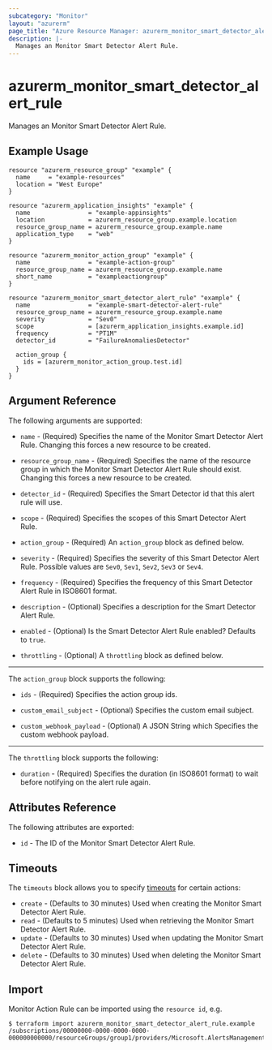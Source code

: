 ```yaml
---
subcategory: "Monitor"
layout: "azurerm"
page_title: "Azure Resource Manager: azurerm_monitor_smart_detector_alert_rule"
description: |-
  Manages an Monitor Smart Detector Alert Rule.
---
```


# azurerm_monitor_smart_detector_alert_rule

Manages an Monitor Smart Detector Alert Rule.

## Example Usage

```hcl
resource "azurerm_resource_group" "example" {
  name     = "example-resources"
  location = "West Europe"
}

resource "azurerm_application_insights" "example" {
  name                = "example-appinsights"
  location            = azurerm_resource_group.example.location
  resource_group_name = azurerm_resource_group.example.name
  application_type    = "web"
}

resource "azurerm_monitor_action_group" "example" {
  name                = "example-action-group"
  resource_group_name = azurerm_resource_group.example.name
  short_name          = "exampleactiongroup"
}

resource "azurerm_monitor_smart_detector_alert_rule" "example" {
  name                = "example-smart-detector-alert-rule"
  resource_group_name = azurerm_resource_group.example.name
  severity            = "Sev0"
  scope               = [azurerm_application_insights.example.id]
  frequency           = "PT1M"
  detector_id         = "FailureAnomaliesDetector"

  action_group {
    ids = [azurerm_monitor_action_group.test.id]
  }
}
```

## Argument Reference

The following arguments are supported:

* `name` - (Required) Specifies the name of the Monitor Smart Detector Alert Rule. Changing this forces a new resource to be created.

* `resource_group_name` - (Required) Specifies the name of the resource group in which the Monitor Smart Detector Alert Rule should exist. Changing this forces a new resource to be created.

* `detector_id` - (Required) Specifies the Smart Detector id that this alert rule will use.

* `scope` - (Required) Specifies the scopes of this Smart Detector Alert Rule.

* `action_group` - (Required) An `action_group` block as defined below.

* `severity` - (Required) Specifies the severity of this Smart Detector Alert Rule. Possible values are `Sev0`, `Sev1`, `Sev2`, `Sev3` or `Sev4`.

* `frequency` - (Required) Specifies the frequency of this Smart Detector Alert Rule in ISO8601 format.

* `description` - (Optional) Specifies a description for the Smart Detector Alert Rule.

* `enabled` - (Optional) Is the Smart Detector Alert Rule enabled? Defaults to `true`.

* `throttling` - (Optional) A `throttling` block as defined below.

---

The `action_group` block supports the following:

* `ids` - (Required) Specifies the action group ids.

* `custom_email_subject` - (Optional) Specifies the custom email subject.

* `custom_webhook_payload` - (Optional) A JSON String which Specifies the custom webhook payload.

---

The `throttling` block supports the following:

* `duration` - (Required) Specifies the duration (in ISO8601 format) to wait before notifying on the alert rule again.

## Attributes Reference

The following attributes are exported:

* `id` - The ID of the Monitor Smart Detector Alert Rule.

## Timeouts

The `timeouts` block allows you to specify [timeouts](https://www.terraform.io/docs/configuration/resources.html#timeouts) for certain actions:

* `create` - (Defaults to 30 minutes) Used when creating the Monitor Smart Detector Alert Rule.
* `read` - (Defaults to 5 minutes) Used when retrieving the Monitor Smart Detector Alert Rule.
* `update` - (Defaults to 30 minutes) Used when updating the Monitor Smart Detector Alert Rule.
* `delete` - (Defaults to 30 minutes) Used when deleting the Monitor Smart Detector Alert Rule.

## Import

Monitor Action Rule can be imported using the `resource id`, e.g.

```shell
$ terraform import azurerm_monitor_smart_detector_alert_rule.example /subscriptions/00000000-0000-0000-0000-000000000000/resourceGroups/group1/providers/Microsoft.AlertsManagement/smartdetectoralertrules/rule1
```
